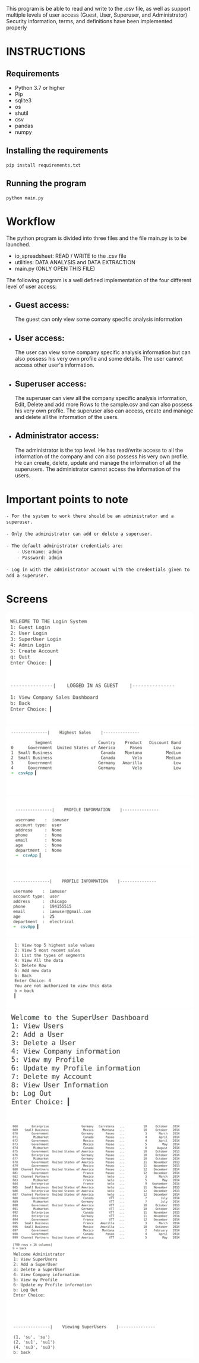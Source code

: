 This program is be able to read and write to the .csv file, 
as well as support multiple levels of user access 
(Guest, User, Superuser, and Administrator)
Security information, terms, and definitions have been implemented properly

# INSTRUCTIONS

## Requirements
* Python 3.7 or higher
* Pip
* sqlite3
* os
* shutil
* csv 
* pandas
* numpy

## Installing the requirements
```
pip install requirements.txt
```

## Running the program

```
python main.py
```

# Workflow
The python program is divided into three files and the file main.py is to be launched. 
* io_spreadsheet: READ  / WRITE to the .csv file
* utilities: DATA ANALYSIS and DATA EXTRACTION
* main.py (ONLY OPEN THIS FILE)

The following program is a well defined implementation of the four different level of user access:

* ## Guest access:
    The guest can only view some comany specific analysis information
* ## User access: 
    The user can view some company specific analysis information but can also possess his very own profile and some details. The user cannot access other user's information.
* ## Superuser access: 
    The superuser can view all the company specific analysis information, Edit, Delete and add more Rows to the sample.csv and can also possess his very own profile. The superuser also can access, create and manage and delete all the information of the users.

* ## Administrator access:
    The administrator is the top level. He has read/write access to all the information of the company and can also possess his very own profile. He can create, delete, update and manage the information of all the superusers. The administrator cannot access the information of the users.

# Important points to note
    - For the system to work there should be an administrator and a superuser.
    
    - Only the administrator can add or delete a superuser.

    - The default administrator credentials are:
        - Username: admin
        - Password: admin
    
    - Log in with the administrator account with the credentials given to add a superuser.

    
# Screens
<img src="https://github.com/abm6/python-CRUD-on-csv/blob/main/screens/screen1.png">
<img src="https://github.com/abm6/python-CRUD-on-csv/blob/main/screens/screen2.png">
<img src="https://github.com/abm6/python-CRUD-on-csv/blob/main/screens/screen3.png">
<img src="https://github.com/abm6/python-CRUD-on-csv/blob/main/screens/screen4.png">
<img src="https://github.com/abm6/python-CRUD-on-csv/blob/main/screens/screen5.png">
<img src="https://github.com/abm6/python-CRUD-on-csv/blob/main/screens/screen6.png">
<img src="https://github.com/abm6/python-CRUD-on-csv/blob/main/screens/screen7.png">
<img src="https://github.com/abm6/python-CRUD-on-csv/blob/main/screens/screen8.png">
